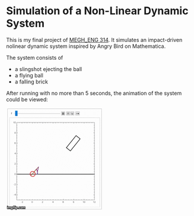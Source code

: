 # Simulation of a Non-Linear Dynamic System

This is my final project of [MEGH_ENG 314](http://www.mccormick.northwestern.edu/mechanical/courses/descriptions/314-theory-of-machines-dynamics.html).
It simulates an impact-driven nolinear dynamic system inspired by Angry Bird on Mathematica.

The system consists of

* a slingshot ejecting the ball
* a flying ball
* a falling brick

After running with no more than 5 seconds, the animation of the system could be viewed:

![Animation](Animation.gif)
